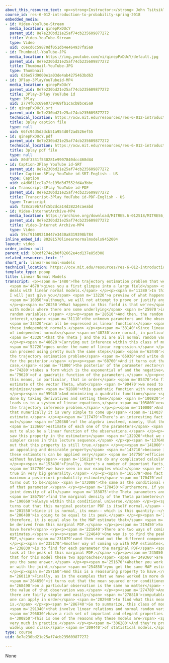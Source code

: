 ```yaml
---
about_this_resource_text: <p><strong>Instructor:</strong> John Tsitsiklis</p>
course_id: res-6-012-introduction-to-probability-spring-2018
embedded_media:
- id: Video-YouTube-Stream
  media_location: qinepPxDUcY
  parent_uid: 8e7e230bd21e25af74cb235609877272
  title: Video-YouTube-Stream
  type: Video
  uid: c0ecd6c59870df051db4e464937fa5a9
- id: Thumbnail-YouTube-JPG
  media_location: https://img.youtube.com/vi/qinepPxDUcY/default.jpg
  parent_uid: 8e7e230bd21e25af74cb235609877272
  title: Thumbnail-YouTube-JPG
  type: Thumbnail
  uid: 636e57d9000e1a03de4ab4275463bd63
- id: 3Play-3PlayYouTubeid-MP4
  media_location: qinepPxDUcY
  parent_uid: 8e7e230bd21e25af74cb235609877272
  title: 3Play-3Play YouTube id
  type: 3Play
  uid: 2774f63c69e0739469fb1cacb8bce5a9
- id: qinepPxDUcY.srt
  parent_uid: 8e7e230bd21e25af74cb235609877272
  technical_location: https://ocw.mit.edu/resources/res-6-012-introduction-to-probability-spring-2018/part-ii-inference-limit-theorems/linear-normal-models/qinepPxDUcY.srt
  title: 3play caption file
  type: null
  uid: 66fc94d5d3dcb51a954d0f2ad526ef55
- id: qinepPxDUcY.pdf
  parent_uid: 8e7e230bd21e25af74cb235609877272
  technical_location: https://ocw.mit.edu/resources/res-6-012-introduction-to-probability-spring-2018/part-ii-inference-limit-theorems/linear-normal-models/qinepPxDUcY.pdf
  title: 3play pdf file
  type: null
  uid: 80df3331f530281e9907840dcc468d44
- id: Caption-3Play YouTube id-SRT
  parent_uid: 8e7e230bd21e25af74cb235609877272
  title: Caption-3Play YouTube id-SRT-English - US
  type: Caption
  uid: e4d6611cc7a7fc195d3d7552fd4a3bbc
- id: Transcript-3Play YouTube id-PDF
  parent_uid: 8e7e230bd21e25af74cb235609877272
  title: Transcript-3Play YouTube id-PDF-English - US
  type: Transcript
  uid: f28ca59b7afc5b2dca14d38224caeabd
- id: Video-InternetArchive-MP4
  media_location: https://archive.org/download/MITRES.6-012S18/MITRES6_012S18_L15-07_300k.mp4
  parent_uid: 8e7e230bd21e25af74cb235609877272
  title: Video-Internet Archive-MP4
  type: Video
  uid: 59cf91689210447e3430a8319398b784
inline_embed_id: 80281570linearnormalmodels9452004
layout: video
order_index: null
parent_uid: b8cdf274e2b0f82662e4cd137e85d308
related_resources_text: ''
short_url: linear-normal-models
technical_location: https://ocw.mit.edu/resources/res-6-012-introduction-to-probability-spring-2018/part-ii-inference-limit-theorems/linear-normal-models
template_type: popup
title: Linear Normal Models
transcript: <p><span m='1480'>The trajectory estimation problem that we considered</span>
  <span m='4670'>gives you a first glimpse into a large field</span> <span m='8220'>that
  deals with linear normal models.</span> </p><p><span m='11380'>In this segment,
  I will just give you</span> <span m='13220'>a preview of what happens in that field,</span>
  <span m='16050'>although, we will not attempt to prove or justify anything.</span>
  </p><p><span m='20250'>What happens in this field is that we're</span> <span m='22630'>dealing
  with models where there are some underlying</span> <span m='25970'>independent normal
  random variables.</span> </p><p><span m='28510'>And then, the random variables of
  interest,</span> <span m='31110'>the unknown parameters and the observations,</span>
  <span m='33420'>can all be expressed as linear functions</span> <span m='35960'>of
  these independent normals.</span> </p><p><span m='38140'>Since linear functions
  of independent normals</span> <span m='40730'>are normal, in particular, this means</span>
  <span m='43320'>that the Theta j and the Xi are all normal random variables.</span>
  </p><p><span m='48620'>Carrying out inference within this class of models</span>
  <span m='52720'>goes under the name of linear regression.</span> </p><p><span m='59530'>One
  can proceed using pretty much the same steps</span> <span m='62440'>as we had in
  the trajectory estimation problem</span> <span m='65930'>and write down formulas
  for the posterior.</span> </p><p><span m='68700'>And it turns out that in every
  case,</span> <span m='71000'>the posterior of the parameter vector</span> <span
  m='74280'>takes a form which is the exponential of and the negative</span> <span
  m='79620'>of a quadratic function of the parameters.</span> </p><p><span m='82830'>And
  this means, in particular, that in order</span> <span m='85370'>to find the MAP
  estimate of the vector Theta, what</span> <span m='90470'>we need to do is to just
  minimize</span> <span m='92880'>this quadratic function with respect to theta.</span>
  </p><p><span m='95940'>And minimizing a quadratic function</span> <span m='98310'>is
  done by taking derivatives and setting them</span> <span m='100820'>to zero which
  leads us to a system of linear equations,</span> <span m='105800'>exactly as in
  the trajectory inference problem.</span> </p><p><span m='110000'>And this means
  that numerically it is very simple to come up</span> <span m='114037'>with a MAP
  estimate.</span> </p><p><span m='117479'>There's an interesting fact that comes
  out</span> <span m='120360'>of the algebra involved, namely, that the MAP</span>
  <span m='123660'>estimate of each one of the parameters</span> <span m='126290'>turns
  out to also be a linear function of the observations.</span> </p><p><span m='130590'>We
  saw this property in the estimators</span> <span m='132920'>that we derived for
  simpler cases in this lecture sequence.</span> </p><p><span m='137640'>It turns
  out that this property is still true.</span> </p><p><span m='141060'>And this is
  an appealing and desirable property</span> <span m='143710'>because it means that
  these estimators can be applied very</span> <span m='147750'>efficiently in practice
  without having</span> <span m='150210'>to do any complicated calculations.</span>
  </p><p><span m='153430'>Finally, there's a number of important facts, some of which</span>
  <span m='157700'>we have seen in our examples which</span> <span m='160180'>are
  true in very big generality.</span> </p><p><span m='165579'>One fact is that the
  maximum a posteriori probability estimate</span> <span m='170470'>of some parameter
  turns out to be</span> <span m='173000'>the same as the conditional expectation
  of that parameter.</span> </p><p><span m='178450'>Furthermore, if you look at this
  joint density of all</span> <span m='183875'>the Theta parameters and from it you</span>
  <span m='186750'>find the marginal density of the Theta parameters</span> <span
  m='190660'>always within this conditional universe.</span> </p><p><span m='193390'>It
  turns out that this marginal posterior PDF is itself normal.</span> </p><p><span
  m='201550'>Since it is normal, its mean-- which is this quantity--</span> <span
  m='206480'>is going to be equal to its peak.</span> </p><p><span m='209980'>And
  therefore, it is equal also to the MAP estimate that</span> <span m='215300'>would
  be derived from this marginal PDF.</span> </p><p><span m='219450'>So what do we
  have here?</span> </p><p><span m='221640'>There are two ways of coming up with MAP
  estimates.</span> </p><p><span m='224640'>One way is to find the peak of the joint
  PDF,</span> <span m='231079'>and then read out the different components of Theta.</span>
  </p><p><span m='235170'>Another way of coming up with MAP estimates</span> <span
  m='238030'>is to find for each parameter the marginal PDF</span> <span m='241940'>and
  look at the peak of this marginal PDF.</span> </p><p><span m='245050'>It turns out
  that for this model these two approaches</span> <span m='249360'>are going to give
  you the same answer.</span> </p><p><span m='251670'>Whether you work with the marginal
  or with the joint,</span> <span m='254850'>you get the same MAP estimates.</span>
  </p><p><span m='257160'>And this is a reassuring property to have.</span> </p><p><span
  m='260110'>Finally, as in the examples that we have worked in more detail,</span>
  <span m='264650'>it turns out that the mean squared error conditioned</span> <span
  m='268490'>on a particular observation is the same no matter</span> <span m='271530'>what
  the value of that observation was.</span> </p><p><span m='274780'>And furthermore,
  there are fairly simple and easily</span> <span m='278810'>computable formulas that
  one can apply in order</span> <span m='282940'>to find what this mean squared error
  is.</span> </p><p><span m='286740'>So to summarize, this class of models</span>
  <span m='291340'>that involve linear relations and normal random variables</span>
  <span m='296030'>have a rich set of important and elegant properties.</span> </p><p><span
  m='300850'>This is one of the reasons why these models are</span> <span m='303860'>used
  very much in practice.</span> </p><p><span m='306280'>And they're probably the most
  widely used class</span> <span m='309440'>of statistical models.</span> </p>
type: course
uid: 8e7e230bd21e25af74cb235609877272

---
```

None